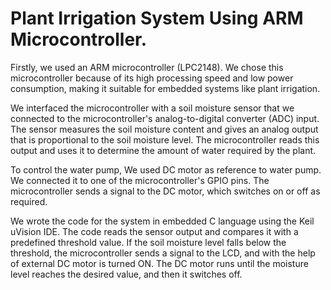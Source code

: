 # Plant Irrigation System Using ARM Microcontroller.
Firstly, we used an ARM microcontroller (LPC2148). We chose this microcontroller because of its high processing speed and low power consumption, making it suitable for embedded systems like plant irrigation.

We interfaced the microcontroller with a soil moisture sensor that we connected to the microcontroller's analog-to-digital converter (ADC) input. The sensor measures the soil moisture content and gives an analog output that is proportional to the soil moisture level. The microcontroller reads this output and uses it to determine the amount of water required by the plant.

To control the water pump, We used DC motor as reference to water pump. We connected it to one of the microcontroller's GPIO pins. The microcontroller sends a signal to the DC motor, which switches on or off as required.

We wrote the code for the system in embedded C language using the Keil uVision IDE. The code reads the sensor output and compares it with a predefined threshold value. If the soil moisture level falls below the threshold, the microcontroller sends a signal to the LCD, and with the help of external DC motor is turned ON. The DC motor runs until the moisture level reaches the desired value, and then it switches off.

